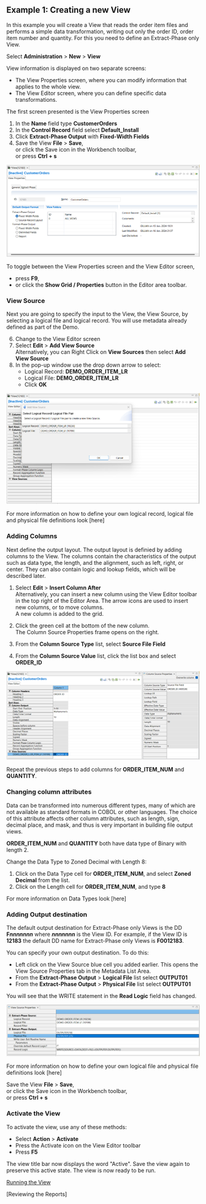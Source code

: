## Example 1: Creating a new View

In this example you will create a View that reads the order item files and performs a simple data transformation, writing out only the order ID, order item number and quantity. For this you need to define an Extract-Phase only View.

Select **Administration** > **New** > **View**

View information is displayed on two separate screens:

- The View Properties screen, where you can modify information that applies to the whole view.  
- The View Editor screen, where you can define specific data transformations.

The first screen presented is the View Properties screen

1. In the **Name** field type **CustomerOrders**
2. In the **Control Record** field select **Default_Install**
3. Click **Extract-Phase Output** with **Fixed-Width Fields** 
4. Save the View **File** > **Save**,  
   or click the Save icon in the Workbench toolbar,  
   or press **Ctrl + s**

![View Properties outline](../../images/NewViewExtract.png)

To toggle between the View Properties screen and the View Editor screen,  
- press **F9**,  
- or click the **Show Grid / Properties** button in the Editor area toolbar.

### View Source 

Next you are going to specify the input to the View, the View Source, by selecting a logical file and logical record. You will use metadata already defined as part of the Demo.

6. Change to the View Editor screen
7. Select **Edit** > **Add View Source**  
   Alternatively, you can Right Click on **View Sources** then select **Add View Source**
8. In the pop-up window use the drop down arrow to select:
   - Logical Record: **DEMO_ORDER_ITEM_LR**
   - Logical File: **DEMO_ORDER_ITEM_LR**
   - Click **OK**

![View Properties outline](../../images/NewViewSource.png)

For more information on how to define your own logical record, logical file and physical file definitions look [here]

### Adding Columns

Next define the output layout. The output layout is definied by adding columns to the View. The columns contain the characteristics of the output such as data type, the length, and the alignment, such as left, right, or center. They can also contain logic and lookup fields, which will be described later.

1. Select **Edit** > **Insert Column After**  
Alternatively, you can insert a new column using the View Editor toolbar in the top right of the Editor Area. The arrow icons are used to insert new columns, or to move columns.  
A new column is added to the grid.

1.  Click the green cell at the bottom of the new column.  
The Column Source Properties frame opens on the right.  
2.  From the **Column Source Type** list, select **Source File Field**
3.  From the **Column Source Value** list, click the list box and select **ORDER_ID**

![New View column](../../images/NewViewColumn.png)

Repeat the previous steps to add columns for **ORDER_ITEM_NUM** and **QUANTITY**. 

### Changing column attributes

Data can be transformed into numerous different types, many of which are not available as standard formats in COBOL or other languages. The choice of this attribute affects other column attributes, such as length, sign, decimal place, and mask, and thus is very important in building file output views.

**ORDER_ITEM_NUM** and **QUANTITY** both have data type of Binary with length 2. 

Change the Data Type to Zoned Decimal with Length 8:
1. Click on the Data Type cell for **ORDER_ITEM_NUM**, and select **Zoned Decimal** from the list.
2. Click on the Length cell for **ORDER_ITEM_NUM**, and type **8** 

For more information on Data Types look [here]

### Adding Output destination

The default output destination for Extract-Phase only Views is the DD **F*****nnnnnnn*** where ***nnnnnnn*** is the View ID. For example, if the View ID is **12183** the default DD name for Extract-Phase only Views is **F0012183**.

You can specify your own output destination. To do this:

- Left click on the View Source blue cell you added earlier. This opens the View Source Properties tab in the Metadata List Area.
- From the **Extract-Phase Output** > **Logical File** list select **OUTPUT01**
- From the **Extract-Phase Output** > **Physical File** list select **OUTPUT01**

You will see that the WRITE statement in the **Read Logic** field has changed.

![Output Properties](../../images/NewViewSourceProperties.png)

For more information on how to define your own logical file and physical file definitions look [here]

Save the View **File** > **Save**,  
   or click the Save icon in the Workbench toolbar,  
   or press **Ctrl + s**

### Activate the View 

To activate the view, use any of these methods: 
- Select  **Action** > **Activate** 
- Press the Activate icon on the View Editor toolbar 
- Press **F5**

The view title bar now displays the word "Active". Save the view again to preserve this active state. The view is now ready to be run.

[Running the View](../RunView/RunView.md)

[Reviewing the Reports]
